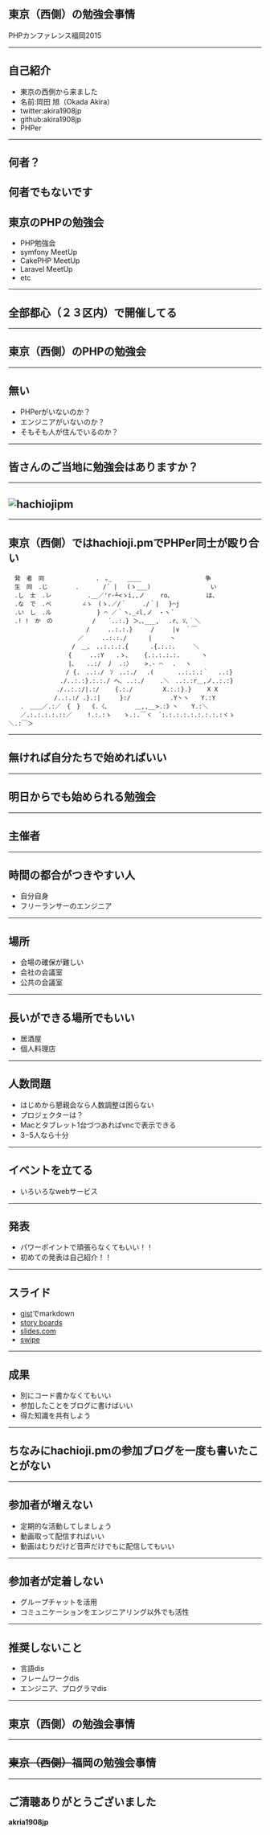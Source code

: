 ## 東京（西側）の勉強会事情
PHPカンファレンス福岡2015

--- 
## 自己紹介
* 東京の西側から来ました
* 名前:岡田 旭（Okada Akira）
* twitter:akira1908jp
* github:akira1908jp
* PHPer

---

## 何者？
何者でもないです
---


## 東京のPHPの勉強会
* PHP勉強会
* symfony MeetUp
* CakePHP MeetUp
* Laravel MeetUp
* etc

--- 

## 全部都心（２３区内）で開催してる

---

## 東京（西側）のPHPの勉強会

---

## 無い
* PHPerがいないのか？
* エンジニアがいないのか？
* そもそも人が住んでいるのか？

---

## 皆さんのご当地に勉強会はありますか？

---

## ![hachiojipm](http://pyazo.hachiojipm.org/image/7xteThCjdv7iEE6g143536721953999.png)

---


## 東京（西側）ではhachioji.pmでPHPer同士が殴り合い
```
　発　者　同　　　　　　　　 .　｡_　　 ____　　　　　　　　　　 争 
　生　同　.じ　　　　 .　　　　/´ |　 (ゝ___)　　　　　　　　　　い 
　.し　士　.レ　　　　　　.__／'r-┴<ゝi,,ノ　 　ro､　　　　　　は、 
　.な　で　.ベ　　　 　 ∠ゝ　(ゝ.／/｀　　 ./｀|　 }⌒j　　　　　 
　.い　し　.ル　　　　　 　　} ⌒ ／｀ヽ､_∠l,ノ　・ヽ´ 
　.! !　か　の　　　　　　 /　　´..:.} ＞､､___,　 .r､ ｿ､｀＼ 
　　　　　　　　　　　　　/　　　..:.:.}　　　/　　　|∨　｀￣ 
　　　　　　　　　　　 ／　　　..:.:./　　　 |　　　丶 
　　　　　　　　　　 /　＿､　..:.:.:.{　　　 .{.:.:.　　　＼ 
　　　　　　　　　　{　　　..:Y　　.ゝ､　　 {.:.:.:.:.　　　 ヽ 
　　　　　　　　　　|､　　..:/　丿　.:〉　　 >.- ⌒ 　. 　ヽ 
　　　　　　　　　 / {.　..:./　ｿ　..:./　 .(　　　　..:.:.:｀ 　..:} 
　　　　　　　　 ./..:.:}.:.:./ ヘ､ ..:./　　 .＼　..:.:r＿,ノ､.:.:} 
　　　　　　　　./..:.:/|.:/　　 {.:./　　　　　X.:.:}.}　　 X X 
　　　　　　　 /..:.:/ .}.:| 　　 }:/ 　　　　　　.Y丶ヽ　　Y.:Y 
　　.　＿＿／.:／　{　}　　《.〈､　　　　 ＿,,__>.:》丶 　 Y.:＼ 
　　／.:.:.:.:.::／　　 !.:.:ゝ　　ゝ.:.￣ヾ　´:.:.:.:.:.:.:.:.:ヾゝ　 　＼.:￣＞ 
```

---


## 無ければ自分たちで始めればいい

--- 

## 明日からでも始められる勉強会

---

## 主催者

---

## 時間の都合がつきやすい人

* 自分自身
* フリーランサーのエンジニア

---

## 場所
* 会場の確保が難しい
* 会社の会議室
* 公共の会議室

---

## 長いができる場所でもいい
* 居酒屋
* 個人料理店

---

## 人数問題
* はじめから懇親会なら人数調整は困らない
* プロジェクターは？
* Macとタブレット1台づつあればvncで表示できる
* 3−5人なら十分

---

## イベントを立てる
* いろいろなwebサービス

---


## 発表
* パワーポイントで頑張らなくてもいい！！
* 初めての発表は自己紹介！！

---

## スライド
* [gist](https://gist.github.com)でmarkdown
* [story boards](http://www.storyboards.jp/) 
* [slides.com](http://slides.com/)
* [swipe](https://www.swipe.to/)


---

## 成果
* 別にコード書かなくてもいい
* 参加したことをブログに書けばいい
* 得た知識を共有しよう

---

## ちなみにhachioji.pmの参加ブログを一度も書いたことがない

---

## 参加者が増えない
* 定期的な活動してしましょう
* 動画取って配信すればいい
* 動画はむりだけど音声だけでもに配信してもいい


--- 
## 参加者が定着しない
* グループチャットを活用
* コミュニケーションをエンジニアリング以外でも活性


---


## 推奨しないこと
* 言語dis
* フレームワークdis
* エンジニア、プログラマdis

---


## 東京（西側）の勉強会事情

---

## ~~東京（西側）~~福岡の勉強会事情

---

## ご清聴ありがとうございました
__**akria1908jp**__